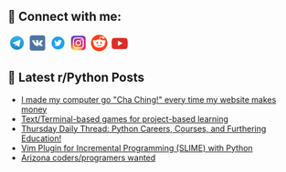 ## 🔎 Connect with me:
[<img src="https://github.com/bullbesh/bullbesh/blob/main/images/Telegram.png" width="32" height="32" />](https://t.me/bullbesh)
[<img src="https://github.com/bullbesh/bullbesh/blob/main/images/VK.png" width="32" height="32" />](https://vk.com/bullbesh)
[<img src="https://github.com/bullbesh/bullbesh/blob/main/images/Twitter.png" width="32" height="32" />](https://twitter.com/bullbesh1)
[<img src="https://github.com/bullbesh/bullbesh/blob/main/images/Instagram.png" width="32" height="32" />](https://www.instagram.com/bullbesh)
[<img src="https://github.com/bullbesh/bullbesh/blob/main/images/Reddit.png" width="32" height="32" />](https://www.reddit.com/user/bullbesh)
[<img src="https://github.com/bullbesh/bullbesh/blob/main/images/YouTube.png" width="32" height="32" />](https://www.youtube.com/channel/UCtfjRs6uzgq5mfm8S06WTcg)

## 📕 Latest r/Python Posts
<!-- BLOG-POST-LIST:START -->
- [I made my computer go &quot;Cha Ching!&quot; every time my website makes money](https://www.reddit.com/r/Python/comments/1g5f73k/i_made_my_computer_go_cha_ching_every_time_my/)
- [Text/Terminal-based games for project-based learning](https://www.reddit.com/r/Python/comments/1g5e4mw/textterminalbased_games_for_projectbased_learning/)
- [Thursday Daily Thread: Python Careers, Courses, and Furthering Education!](https://www.reddit.com/r/Python/comments/1g5dt6z/thursday_daily_thread_python_careers_courses_and/)
- [Vim Plugin for Incremental Programming &lpar;SLIME&rpar; with Python](https://www.reddit.com/r/Python/comments/1g5byo7/vim_plugin_for_incremental_programming_slime_with/)
- [Arizona coders/programers wanted](https://www.reddit.com/r/Python/comments/1g54wj1/arizona_codersprogramers_wanted/)
<!-- BLOG-POST-LIST:END -->
